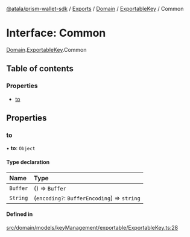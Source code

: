 [@atala/prism-wallet-sdk](../README.md) / [Exports](../modules.md) / [Domain](../modules/Domain.md) / [ExportableKey](../modules/Domain.ExportableKey.md) / Common

# Interface: Common

[Domain](../modules/Domain.md).[ExportableKey](../modules/Domain.ExportableKey.md).Common

## Table of contents

### Properties

- [to](Domain.ExportableKey.Common.md#to)

## Properties

### to

• **to**: `Object`

#### Type declaration

| Name | Type |
| :------ | :------ |
| `Buffer` | () => `Buffer` |
| `String` | (`encoding?`: `BufferEncoding`) => `string` |

#### Defined in

[src/domain/models/keyManagement/exportable/ExportableKey.ts:28](https://github.com/hyperledger/identus-edge-agent-sdk-ts/blob/bda7c5f2d075f5f1181d8e566d0db6b907796ca5/src/domain/models/keyManagement/exportable/ExportableKey.ts#L28)
